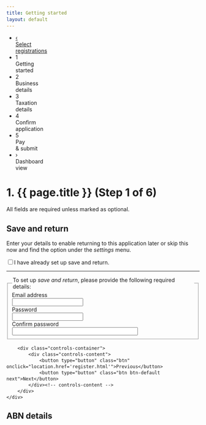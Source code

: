 ```yaml
---
title: Getting started
layout: default
---
```


<div class="progress-container">
	<div class="progress-bar">
		<span id="progress-percent" style="width: 18%"></span>
	</div><!-- meter -->
	<ul class="section-nav">
		<li class="bookend"><a href="register.html"><span>&lsaquo;</span><br>Select<br> registrations</a></li>
		<li class="active" style="width: 15.3%"><span>1</span><br>Getting<br> started</li>
		<li style="width: 15.3%"><span>2</span><br>Business<br> details</li>
		<li style="width: 15.3%"><span>3</span><br>Taxation<br>details</li>
		<li style="width: 15.3%"><span>4</span><br>Confirm<br> application</li>
		<li style="width: 15.3%"><span>5</span><br>Pay<br> &amp; submit</li>
		<li class="bookend right"><span class="icon-right">&rsaquo;</span><br>Dashboard<br> view</li>
	</ul>
</div><!-- progress-container -->

<h1 id="heading" tabindex="-1">1. {{ page.title }} <span>(Step 1 of 6)</span></h1>
<p>All fields are required unless marked as optional.</p>

<div id="section1" class="sub-section-container sub-section-open">
	<h2>Save and return</h2>
	<div class="sub-section-content">                                            
		<div id="validationSummary" class="validation-container clearfix" style="display: none">
			<div class="grid-row">
				<div class="validation-summary-icon">
					<img src="img/ico-alert-red.png" alt="Error">
				</div>
				<div class="validation-message">
					<h2><a id="validationSummaryAnchor" href="">There was a problem</a></h2>
					<ul>
						<li>Enter a value for <a class="skip" href="#validation-test-field1">Label for field 1</a></li>
						<li>Enter a value for <a class="skip" href="#validation-test-field2">Label for field 2</a></li>
						<li>Choose yes or no for <a class="skip" href="#validation-test-field3">Yes or no right aligned</a></li>
					</ul>
				</div>
			</div>
		</div>
		<p>Enter your details to enable returning to this application later or skip this now and find the option under the <em>settings</em> menu.</p>
		<div class="custom-controls">
			<p><input type="checkbox" id="already-setup0" /><label for="already-setup0">I have already set up save and return.</label></p>
		</div>
		<hr />
		<fieldset>
			<legend>To set up <em>save and return</em>, please provide the following required details:</legend>
			<div class="grid-row">
				<div class="col4">
					<label for="email0" class="input-right">Email address</label>
				</div><!-- col -->
				<div class="col8 last">
					<input id="email0" type="text">
				</div><!-- col -->
			</div><!-- grid-row -->
			<div class="grid-row">
				<div class="col4">
					<label for="password0" class="input-right">Password</label>
				</div><!-- col -->
				<div class="col8 last">
					<input id="password0" type="password">
					<a id="forgotten-password" href="" style="display: none" class="smallest">Forgotten password?</a>
				</div><!-- col -->
			</div><!-- grid-row -->
			<div id="confirm-password" class="grid-row">
				<div class="col4">
					<label for="password02" class="input-right">Confirm password</label>
				</div><!-- col -->
				<div class="col8 last">
					<input id="password02" type="password" style="width: 100%; max-width: 24em;">
				</div><!-- col -->
			</div><!-- grid-row -->
		</fieldset>
		
		<div class="controls-container">
			<div class="controls-content">
				<button type="button" class="btn" onclick="location.href='register.html'">Previous</button>
				<button type="button" class="btn btn-default next">Next</button>
			</div><!-- controls-content -->
		</div>
	</div>
</div>

<div id="section2" class="sub-section-container">
	<h2>ABN details</h2>
	<div class="sub-section-content">
		<div id="have-abn" style="display: none">
			<fieldset class="custom-controls">
				<legend class="larger has-help">Don't need an ABN?<br /><span class="field-note">Please tell us why you opted out of registering an ABN.</span></legend>
				<div class="grid-row">
					<div class="col11">
						<p>
							<input class="no-margin" type="radio" name="existing-abn" id="enter-abn" />
							<label class="no-margin" for="enter-abn"><strong>I already have an ABN</strong></label>
						</p>
					</div>
					<div class="col1 last">
						<a class="help" href="#"><span>help</span></a>
					</div><!-- col -->
				</div>
				<div id="enter-existing-abn" class="grid-row" style="display: none;">
					<div class="col1">&nbsp;</div>
					<div class="col7 last">
						<label for="reserved-name">Enter your ABN</label><br />
						<input id="reserved-name" type="text" value=""> <button type="button" class="btn btn-inline">Validate</button>
					</div>
				</div>

				<div class="grid-row">
					<div class="col11">
						<p>
							<input class="no-margin" type="radio" name="existing-abn" id="abn-reference" />
							<label class="no-margin" for="abn-reference"><strong>I have an ABN reference number</strong></label>
						</p>
					</div>
					<div class="col1 last">
						<a class="help" href="#"><span>help</span></a>
					</div><!-- col -->
				</div>
				<div id="abn-ref" style="display: none;">
					<div class="grid-row">
						<div class="col1">&nbsp;</div>
						<div class="col7 last">
							<label for="reserved-name">Enter your ABN reference number</label><br />
							<input id="reserved-name" type="text" value="">
						</div>
					</div>
					<div class="grid-row">
						<div class="col1">&nbsp;</div>
						<div class="col10 margin-top-075">
							<fieldset>
								<label for="BusinessNameDetails_EntityTypeId">Which type of entity is the applicant?</label>
								<div>
									<input id="etIndividual" name="entity-types" type="radio">
									<label for="etIndividual">Individual</label><br />
									<input id="etPartnership" name="entity-types" type="radio" value="2">
									<label for="etPartnership">Partnership</label><br />
									<input id="etTrust" name="entity-types" type="radio">
									<label for="etTrust">Trust</label><br />
									<input id="etCompany" name="entity-types" type="radio">
									<label for="etCompany">Company</label><br />
									<input id="etSuper" name="entity-types" type="radio">
									<label for="etSuper">Superannuation</label>
								</div>
							</fieldset>
						</div>
					</div>
				</div>

				<div class="grid-row">
					<div class="col11">
						<p>
							<input class="no-margin" type="radio" name="existing-abn" id="not-required" />
							<label class="no-margin" for="not-required"><strong>Business exists on Christmas Island or Cocos Island</strong></label>
						</p>
					</div><!-- col -->
					<div class="col1 last">
						<a class="help" href="#"><span>help</span></a>
					</div><!-- col -->
				</div>
				<div id="coco-entity" class="grid-row" style="display: none;">
					<div class="col1">&nbsp;</div>
					<div class="col11 last">
						<fieldset class="col11 last">
							<legend>Which type of entity is the applicant?</legend>
							<div class="radio-toggle">
								<label class="label-left" for="coIndividual">
									<input id="coIndividual" name="cocoType" type="radio">
									<span>Individual</span>
								</label>
								<label class="label-middle" for="coCompany">
									<input id="coCompany" name="cocoType" type="radio">
									<span>Company</span>
								</label>
								<label class="label-right" for="coOrganisation">
									<input id="coOrganisation" name="cocoType" type="radio">
									<span>Organisation</span>
								</label>
							</div>
						</fieldset>
					</div>
				</div>
				<div class="grid-row">
					<div class="col11">
						<p>
							<input class="no-margin" type="radio" name="existing-abn" id="joint-venture" />
							<label class="no-margin" for="joint-venture"><strong>Registering a joint venture with multiple ABNs</strong></label>
						</p>
					</div>
					<div class="col1 last">
						<a class="help" href="#"><span>help</span></a>
					</div><!-- col -->
				</div>
			</fieldset>
			<div class="col12" id="jointVentureDiv" style="display:none">
				<div class="grid-row clearfix">
					<div class="col12 last">
						<label class="input-right" for="name">Extra details...</label><br />
						<input id="name" type="text">
					</div><!-- col -->
				</div><!-- grid-row -->
			</div>
		</div><!-- have-abn -->

		<div id="need-abn">
			<p>Before you continue, we need to first check that you’re entitled to an ABN.</p>
			<fieldset id="fieldsetAbn" class="col12 custom-controls" style="display: none">
				<legend class="larger">For taxation purposes, which type of entity is the applicant?</legend>
				<div class="col12 last">
					<p>
						<input id="rdIndividual" name="abnFor" class="showhide-trigger" type="radio">
						<label for="rdIndividual">Individual</label>
					</p>
					<p>
						<input id="rdPartnership" name="abnFor" type="radio">
						<label for="rdPartnership">Partnership</label>
					</p>
					<p>
						<input id="rdTrust" name="abnFor" type="radio">
						<label for="rdTrust">Trust</label>
					</p>
					<p>
						<input id="rdCompany" name="abnFor" class="showhide-trigger" type="radio">
						<label for="rdCompany">Company</label>
					</p>
					<p>
						<input id="rdSuperfund" name="abnFor" type="radio">
						<label for="rdSuperfund">Super fund</label>
					</p>
				</div>

				<!-- div id="divApprenticeMsg" class="col10 card" style="display: none">
					<p>
						<strong>You don’t need an ABN to work as an apprentice, trade assistant, or labourer. </strong>You work under the direction of your employer, so you’re actually an employee.
					</p>
					<p>
						If your employer is asking you to register as a contractor when you’re really an employee, you can <a target="_blank" href="https://www.ato.gov.au/Business/Employee-or-contractor/In-detail/Report-a-business-incorrectly-treating-employees-as-contractors/How-to-report-a-business-incorrectly-treating-employees-as-contractors/" class="ico-external">report the business to the Tax Office.</a>
					</p>
					<p>
						If you’re not sure whether you’re an employee or not, try the Tax Office’s <a target="_blank" href="https://www.ato.gov.au/Calculators-and-tools/Employee-or-contractor/" class="ico-external">Employee/contractor decision tool.</a>
					</p>
				</div -->
			</fieldset>
			<fieldset id="fieldsetCompanyAbn" style="display: none" class="custom-controls">
				<legend class="larger col12" id="fieldSetCompany">What type of company do you need an ABN for?</legend>
				<div class="grid-row">
					<p>
						<input id="rdPublicCompany" name="long-labels" type="radio" />
						<label for="rdPublicCompany">Australian public company</label>
					</p>
					<p>
						<input id="rdPrivateCompany" name="long-labels" type="radio" />
						<label for="rdPrivateCompany">Australian private company</label>
					</p>
					<p>
						<input id="rdOtherCompany" name="long-labels" type="radio" />
						<label for="rdOtherCompany">other type of company</label>
					</p>
					<div id="divGoToPOI" class="col10 card" style="display: none">
						<br />
						<div class="col1">&nbsp;</div>
						<p> You are entitled for ABN application, go to POI in step 1.2</p>
					</div>
				</div>
			</fieldset>
			<div class="col10 card" id="divGoToCompanyRegistration" style="display: none;">
				<div class="col1">&nbsp;</div>
				<div class="col10">
					<p>
						You need to register a <strong id="strongCompanyType">public</strong> company to apply for an ABN!
					</p>
					<div class="grid-row grid-row-block custom-controls clearfix">
						<div>
							<p>
								<input type="radio" id="rdHaveCompany" name="Compay" />
								<label for="rdHaveCompany">
									I have registered a company
								</label>
							</p>
						</div>
						<div class="col4">
							<label for="acn" class="input-right">
								ACN number:
							</label>
						</div>
						<div class="col8 last">
							<input type="number" id="acn" />
						</div>
					</div>

					<div class="grid-row grid-row-block grid-row-last custom-controls clearfix">
						<div class="col12 last">
							<p>
								<input type="radio" id="rdAddCompany" name="Compay" />
								<label for="rdAddCompany">
									I'd like to register a company
								</label>
							</p>
						</div>
					</div>
					<p>
						Not sure? Find out more about <a target="_blank" href="https://abr.gov.au/For-Business,-Super-funds---Charities/Applying-for-an-ABN/What-you-need-for-your-ABN-application/ACN-or-ARBN/">registering an ABN for companies.</a>
					</p>
				</div>
				<div class="col10 showhide-target card" style="display: none">
					<p>
						You need to register a <strong>private</strong> company to apply for an ABN!
					</p>
					<p>
						<label for="ckAddPrivateCompany">
							<input type="checkbox" id="ckAddPrivateCompany" class="addCompany" />&nbsp; company registration
						</label>
					</p>
					<p>
						<label for="ckHavePrivateCompany">
							<input type="checkbox" id="ckHavePrivateCompany" />&nbsp; I already have a company
						</label>
					</p>
					<p>
						Not sure? Find out more about <a target="_blank" href="https://abr.gov.au/For-Business,-Super-funds---Charities/Applying-for-an-ABN/What-you-need-for-your-ABN-application/ACN-or-ARBN/">registering an ABN for companies.</a>
					</p>
				</div>
			</div>
			<fieldset id="fieldsetCompanyType" class="col11 custom-controls" style="display: none">
				<legend class="larger">What type of company?</legend>
				<div class="grid-row">
					<div class="col5">
						<p>
							<input type="radio" id="rdCompanyBody" name="incorporated" />
							<label for="rdCompanyBody">Body corporate</label>
						</p>
						<p>
							<input type="radio" id="rdCompanySole" name="incorporated" />                                      
							<label for="rdCompanySole">Corporation sole</label>
						</p>
						<p>
							<input type="radio" id="rdCompanyForeign" name="incorporated" />                            
							<label for="rdCompanyForeign">Foreign company</label>
						</p>
						<p>
							<input type="radio" id="rdCompanyAssociation" name="incorporated" />
							<label for="rdCompanyAssociation">Incorporated Association</label>
						</p>
					</div>
					<div class="col7 last">
						<p>
							<input type="radio" id="rdCompanyStrata" name="incorporated" />
							<label for="rdCompanyStrata">Strata title</label>
						</p>
						<p>
							<input type="radio" id="rdCompanyCooperative" name="incorporated" />
							<label for="rdCompanyCooperative">Co-operative</label>
						</p>
						<p>
							<input type="radio" id="rdCompanyUnIncorpAssociation" name="incorporated" />
							<label for="rdCompanyUnIncorpAssociation">Unincorporated association</label>
						</p>
						<p>
							<input type="radio" id="rdCompanyOtherUnincorp" name="incorporated" />
							<label for="rdCompanyOtherUnincorp">None of these</label>
						</p>
					</div>
				</div>
			</fieldset>

			<div id="fieldsetAbnEligibility" class="col12 last"></div>
		</div><!-- need-abn -->
		<div class="controls-container">
			<div class="controls-content">
				<button type="button" class="btn previous">Previous</button>
				<button type="button" class="btn btn-default" id="btnContinue">Continue to step 2</button>
			</div><!-- controls-content -->
		</div>
	</div><!-- sub-section-content -->
</div><!-- sub-section-container -->

<div class="saveforlater" id="saveForLater"></div>
<div class="applicationoptions" id="applicationOptions"></div>

<script src="scripts/jquery-1.11.3.min.js"></script>
<script src="scripts/jquery.collapse.js"></script>
<script src="scripts/jquery-toggleslide.js"></script>

<script type="text/javascript">
	//var help;
	var isGst = false;
	var isAbnChecked = false;
	var isCompany = false;
	var isStarted = false;
	var isUnincorpAssociation = false;
	var inAustraliaMatters = false;
	var nextStepUrl = "business-names.html";

	$(document).ready(function () {
		// load save for later content
		initSaveForLater();
		initApplicationOptions();
		navigationWithinPage();

		$("#already-setup").click(function () {
			if (this.checked) {
				$("#confirm-password").hide();
				$("#forgotten-password").show();
			} else {
				$("#confirm-password").show();
				$("#forgotten-password").hide();
			}
		});


		$("#btnContinue").click(function() {
			window.location = nextStepUrl;
		});

		// detect whether company or gst selected
		var urlQueryStrings = getUrlVars();
		if (urlQueryStrings.type != undefined) {
			if (urlQueryStrings.type.indexOf("co") >= 0) {
				isCompany = true;
			}
			if (urlQueryStrings.type.indexOf("gst") >= 0) {
				isGst = true;
			}
			if (urlQueryStrings.type.indexOf("abn") >= 0) {
				isAbnChecked = true;
			}
		}
		// determine whether this is a company entitlement or not
		if (isCompany) {
			nextStepUrl = "company-name.html";
			$("#fieldsetCompanyAbn").slideDown();
		} else {
			$("#fieldsetAbn").slideDown();
		}

		// determine which ABN section to display
		if (isAbnChecked) {
			$("#have-abn").hide();
			$("#need-abn").show();
		} else {
			$("#have-abn").show();
			$("#need-abn").hide();
		}


		$("#fieldsetPOIAddress").registerToggleSlide({
			triggerClass: ".showhide-trigger",
			targetClass: ".showhide-target",
			toggleIds: "tfn;useHomeAddress;backToTfn",
			clearOthers: false,
			toggleSlideSameElement: true,
			slideUpCallback: function () {
				if ($("#addressSearch").is(":visible")) {
					$("#addressSearch").trigger("click");
				}
			}
		});
		$("#fieldsetPOIAddress").registerToggleSlide({
			triggerClass: ".showhide-trigger-1",
			targetClass: ".showhide-target-1",
			toggleIds: "address-suggest;manual;addressSearch",
			clearOthers: false,
			toggleSlideSameElement: true
		});

		$("input[name*='existing-abn']").click(function () {
			if (this.id == 'enter-abn') {
				$('#enter-existing-abn').show('fast');
			} else {
				$('#enter-existing-abn').hide('fast');
			}
			if (this.id == 'abn-reference') {
				$('#abn-ref').show('fast');
			} else {
				$('#abn-ref').hide('fast');
			}
			if (this.id == "not-required") {
				$('#coco-entity').show('fast');
			} else {
				$('#coco-entity').hide('fast');
			}
			//if (this.id == "joint-venture")
			//{
			//    $("#jointVentureDiv").show('fast');
			//}
			//else
			//{
			//    $("#jointVentureDiv").hide('fast');
			//    // clearElement("#jointVentureDiv");
			//}
		});

		// for what do you need an ABN for.
		$("#fieldsetAbn").find(":radio").click(function () {

			// partnership
			if (this.id === "rdPartnership") {

				loadEntitlementQuestions("entitlement/entitlement-partnership-content.html", true, function () { inAustraliaMatters = true; });
				loadEntitlementHlep("entitlement/entitlement-partnership-help.html");
				var offset = $('#fieldsetAbnEligibility').offset().top;
				$('html, body').animate({
					scrollTop: offset
				}, 400);
			};
			// sole trader
			if (this.id === "rdIndividual") {
				inAustraliaMatters = true;
				loadEntitlementQuestions("entitlement/entitlement-soletrader-content.html", true, function () { inAustraliaMatters = true; });
				loadEntitlementHlep("entitlement/entitlement-soletrader-help.html");
				var offset = $('#fieldsetAbnEligibility').offset().top;
				$('html, body').animate({
					scrollTop: offset
				}, 400);
			};

			// trust
			if (this.id === 'rdTrust') {
				inAustraliaMatters = true;
				loadEntitlementQuestions("entitlement/entitlement-trust-content.html", false, function () { inAustraliaMatters = true; });
				loadEntitlementHlep("entitlement/entitlement-trust-help.html");
				var offset = $('#fieldsetAbnEligibility').offset().top;
				$('html, body').animate({
					scrollTop: offset
				}, 400);
			}

			// company
			if (this.id === 'rdCompany') {
				inAustraliaMatters = true;
				loadEntitlementQuestions("entitlement/entitlement-company-content.html", false, function () { inAustraliaMatters = true; });
				loadEntitlementHlep("entitlement/entitlement-company-help.html");
				var offset = $('#fieldsetAbnEligibility').offset().top;
				$('html, body').animate({
					scrollTop: offset
				}, 400);
			}

			// superannuation
			if (this.id === 'rdSuperfund') {
				loadEntitlementQuestions("entitlement/entitlement-super-content.html", false, function () { inAustraliaMatters = true; });
				loadEntitlementHlep("entitlement/entitlement-super-help.html");
				var offset = $('#fieldsetAbnEligibility').offset().top;
				$('html, body').animate({
					scrollTop: offset
				}, 400);
			}

			return;

			// super fund & trust (not yet implemented)
			if (this.id === "rdSuperfund") {
				$("#fieldsetAbnEligibility").html("Not implemented yet.");
			}

			// Company public or private clicked
			if (this.id === "rdPublic" || this.id === "rdPrivate") {
				$("#divGoToCompanyRegistration").slideDown();
				$("#strongCompanyType").html("public");
				this.id === "rdPublic" ? $("#strongCompanyType").html("public") : $("#strongCompanyType").html("private");
				$("#fieldsetAbnEligibility").html("");
			} else {
				if ($("#divGoToCompanyRegistration").is(":visible")) {
					$("#divGoToCompanyRegistration").slideUp();
					clearElement($("#divGoToCompanyRegistration"));
				}
			}
			// Company other
			if (this.id === "rdOther") {
				isCompany = true;
				nextStepUrl = "company-name.html";
				$("#fieldsetAbnEligibility").slideUp();
				$("#fieldsetCompanyType").slideDown();
				jQuery('html, body').animate({ scrollTop: $('#fieldsetCompanyType').offset().top }, 1200);
				clearElement($("#divGoToCompanyRegistration"));
			} else {
				nextStepUrl = "business-names.html";
				$("#fieldsetCompanyType").slideUp();
				clearElement($("#fieldsetCompanyType"));
			}

		 });

		// for company type
		$("#fieldsetCompanyAbn").find(":radio").click(function () {
			if (this.id === "rdPublicCompany" || this.id === "rdPrivateCompany") {
				//$("#divGoToCompanyRegistration").slideDown();
				//jQuery('html, body').animate({ scrollTop: $('#divGoToCompanyRegistration').offset().top }, 1200);
				$("#fieldsetCompanyType").slideUp();
			} else {
				$("#fieldsetCompanyType").slideDown();
				jQuery('html, body').animate({ scrollTop: $('#fieldsetCompanyType').offset().top }, 1200);
				$("#divGoToCompanyRegistration").slideUp();
				clearElement($("#divGoToCompanyRegistration"));
			}
		});

		// for company entitlement.
		$("#fieldsetCompanyType").find(":radio").click(function () {
			jQuery('html, body').animate({ scrollTop: $(this).offset().top }, 1200);
			var callBackFunction = null;
			isUnincorpAssociation = false;

			if (this.id === "rdCompanyBody") {
				callBackFunction = function () {
					$("#divEstablished").show();
				}
			}

			if (this.id === "rdCompanySole") {
				callBackFunction = function () {
					$("#lbCorpOrSole").html("corporation sole");
					$("#divEstablished").show();
				}
			}

			if (this.id === "rdCompanyStrata") {
				callBackFunction = function () {
					$("#divRegistered").show();
				}
			}
			if (this.id === "rdCompanyCooperative") {

				callBackFunction = function () {
					$("#lbStrataCoop").html("Co-operative");
					$("#divRegistered").show();
				}
			}
			if (this.id === "rdCompanyAssociation") {
				callBackFunction = function () {
					$("#divIncorporatedWithJurisdiction").show();
				}
			}
			if (this.id === "rdCompanyUnIncorpAssociation") {
				callBackFunction = function () {
					$("#divBizStart").show();
					$("#pIncorporateAssociation").show();
					$("#divWhereYourBusinessOperate").show();
					$("#divWhatYouWillDo").hide();
					$("#fieldsetAbnEligibility").slideDown();
					isUnincorpAssociation = true;
					inAustraliaMatters = true;
				}
			}
			if (this.id === "rdCompanyForeign") {
				callBackFunction = function () {
					$("#divAsic").show();
					$("#divWhereYourBusinessOperate").show();
					$("#fieldsetAbnEligibility").slideDown();
					inAustraliaMatters = true;
				};
			}

			if (this.id === "rdCompanyOtherUnincorp") {
				callBackFunction = function () {
					$(".validation").hide();
					$("#divWhatYouWillDo").hide();
					$("#divNoneOfTheAboveComTypeNotEntitled").slideDown();
				}
			}

			loadEntitlementQuestions("entitlement/entitlement-company-content.html", true, callBackFunction);
			loadEntitlementHlep("entitlement/entitlement-company-help.html");
		});
	});

   function initialiseLogicForEntitlement() {
		/* Expand collapse headings config */

		isStarted = false;
		inAustraliaMatters = false;
		isUnincorpAssociation = false;
		// where you run your business
		$('[id^=whereBusinessWillOperate]').click(function () {
			// jQuery('html, body').animate({ scrollTop: $(this).offset().top }, 1200);
			if (this.id === "whereBusinessWillOperate1") {
				clearElement("#divBusinessActivity");
				$("#divNoneOfActivityInAustralia").hide();
				$("#divBusinessActivity").slideUp();
			} else {
				if (isGst) {
					$("#pGst").show();
				} else {
					$("#pNoGst").show();
				}
				$("#divEligible").hide();
				$("#divBusinessActivity").slideDown();
			}
		});

		// what your business does
		$('[id^=whatBusinessWillDo]').click(function () {
			//jQuery('html, body').animate({ scrollTop: $(this).offset().top }, 1200);
			if (this.id === "whatBusinessWillDoNone") {
				$("#divEligible").hide();
				clearElement("#divWhereYourBusinessOperate");
				$("#divNoneOfAbove").show();
				clearElement("#divBusinessActivity");
				$("#divBusinessActivity").slideUp();
				$("#divNoneOfActivityInAustralia").hide();
			} else {
				$("#divNoneOfAbove").hide();
			}
		});

		// sole trader questions:
		$('input[name=act-in-australia]').click(function () {
			clearActivity();
			if (this.id == 'in-australia-yes') {
				$('#divIndirectTaxZone').hide();
				$('#divGSTOnly').hide();
				$('#divNotEntitled1').hide();
				$('input[name=rdIndirectTax]').prop('checked', false);
				$('input[name=rdGSTOnly]').prop('checked', false);
				$('#divEligible1').hide();
				// go on
				$('#divStartedBusiness').show(function () {
					$('html, body').animate({ scrollTop: $('#divStartedBusiness').offset().top });
				});

			} else {
				clearElement("#divStartedBusiness");
				$("#divNotStartedMessage").hide();
				$('#divStartedBusiness').hide();
				$('#divIndirectTaxZone').show('fast', function () {
					$('html, body').animate({ scrollTop: $('#divIndirectTaxZone').offset().top });
				});
				$('#divGSTOnly').hide();
				$('#divNotEntitled1').hide();
				$('#divEligible1').hide();
			}
		});

		$('input[name=rdIndirectTax]').click(function () {
			clearActivity();
			if (this.id == 'rdIndirectTaxYes') {
				$('#divGSTOnly').hide('fast');
				$('input[name=rdGSTOnly]').prop('checked', false);
				$('#divNotEntitled1').hide();
				$('#divEligible1').hide();
				// go on
				$('#divStartedBusiness').show(function () {
					$('html, body').animate({ scrollTop: $('#divStartedBusiness').offset().top });
				});
			} else {
				clearElement("#divStartedBusiness");
				$("#divNotStartedMessage").hide();
				$('#divStartedBusiness').hide();
				$('#divGSTOnly').show(function () {
					$('html, body').animate({ scrollTop: $('#divGSTOnly').offset().top });
				});
			}
		});

		$('input[name=rdGSTOnly]').click(function () {
			clearActivity();
			if (this.id == 'rdGSTOnlyYes') {
				$('#divNotEntitled1').hide('fast', function() {
					$('#divEligible1').show('fast', function () {
						$('html, body').animate({ scrollTop: $('#divEligible1').offset().top });
					});
				});
			} else {
				$('#divEligible1').hide('fast', function () {
					$('#divNotEntitled1').show('fast', function () {
						$('html, body').animate({ scrollTop: $('#divNotEntitled1').offset().top });
					});
				});
			}
		});

	   // business started yet
		$("#rdStartedYes").click(function () {
			$("#divNotStartedMessage").hide();
			$('#divBusinessFunction').show('fast', function () {
				$('html, body').animate({ scrollTop: $('#divBusinessFunction').offset().top });
			});
			isStarted = true;
		});
		$("#rdStartedNo").click(function () {
			isStarted = false;
			$('#divBusinessFunction').hide();
			clearElement("#divBusinessFunction");
			$("#divNotStartedMessage").show('fast');
			// $("#divNoneOfActivityInAustralia").hide();
			// $("#divNoneOfAbove").hide();
		});

		function clearActivity() {
			$('#divNotEntitledApprentice').hide();
			$('#divFormOfBusiness, #divNotEntitledBusiness').hide();
			$('#divRenting, #divNotEntitledRenting').hide();
			$('#divLicence, #divNotEntitledLicence').hide();
			$('#divCommercial, #divNotEntitledCommercial').hide();
			$('#divEligible2').hide();
			clearElement('#divBusinessFunction');
			// $.map(['#divFormOfBusiness', '#divRenting', '#divLicence', '#divCommercial'], clearElement);
			$('#divBusinessFunction').hide();
		}

	   // Nature of activity
		$('input[name=whatBusinessWillDo]').click(function () {
			$('#divNotEntitledApprentice').hide();
			$('#divFormOfBusiness, #divNotEntitledBusiness').hide();
			$('#divRenting, #divNotEntitledRenting').hide();
			$('#divLicence, #divNotEntitledLicence').hide();
			$('#divCommercial, #divNotEntitledCommercial').hide();
			$('#divEligible2').hide();
			$.map(['#divFormOfBusiness', '#divRenting', '#divLicence', '#divCommercial'], clearElement);
			switch (this.id) {
				case 'whatBusinessWillDoApprentice':
					$('#divNotEntitledApprentice').show('fast');
					$('html, body').animate({ scrollTop: $('#divNotEntitledApprentice').offset().top }, 1200);
					break;
				case 'whatBusinessWillDoBusiness':
					$('#divFormOfBusiness').show('fast', function () {
						$('html, body').animate({ scrollTop: $('#divFormOfBusiness').offset().top }, 1200);
					});
					break;
				case 'whatBusinessWillDoRent':
					$('#divRenting').show('fast', function () {
						$('html, body').animate({ scrollTop: $('#divRenting').offset().top }, 1200);
					});
					break;
				case 'whatBusinessWillDoLicence':
					$('#divLicence').show('fast', function () {
						$('html, body').animate({ scrollTop: $('#divLicence').offset().top }, 1200);
					});
					break;
				case 'whatBusinessWillDoCommercial':
					$('#divCommercial').show('fast', function () {
						$('html, body').animate({ scrollTop: $('#divCommercial').offset().top }, 1200);
					});
					break;
				case 'whatBusinessWillDoGift':
				case 'whatBusinessWillDoCharity':
					$('#divEligible2').show('fast', function () {
						$('html, body').animate({ scrollTop: $('#divEligible2').offset().top }, 1200);
					});
					break;
			}
		});
	   
		$('input[name=rdRunBusiness]').click(function () {
			if (this.id == 'rdRunBusinessYes') {
				$('#divNotEntitledBusiness').hide('fast', function () {
					$('#divEligible2').show('fast', function () {
						$('html, body').animate({ scrollTop: $('#divEligible2').offset().top }, 1200);
					});
				});
			} else {
				$('#divEligible2').hide('fast', function () {
					$('#divNotEntitledBusiness').show('fast', function () {
						$('html, body').animate({ scrollTop: $('#divNotEntitledBusiness').offset().top }, 1200);
					});
				});
			}
		});
	   
		$('input[name=rdRenting]').click(function () {
			if (this.id == 'rdRentingYes') {
				$('#divNotEntitledRenting').hide('fast', function () {
					$('#divEligible2').show('fast', function () {
						$('html, body').animate({ scrollTop: $('#divEligible2').offset().top }, 1200);
					});
				});
			} else {
				$('#divEligible2').hide('fast', function () {
					$('#divNotEntitledRenting').show('fast', function () {
						$('html, body').animate({ scrollTop: $('#divNotEntitledRenting').offset().top }, 1200);
					});
				});
			}
		});
	   
		$('input[name=rdLicence]').click(function () {
			if (this.id == 'rdLicenceYes') {
				$('#divNotEntitledLicence').hide('fast', function () {
					$('#divEligible2').show('fast', function () {
						$('html, body').animate({ scrollTop: $('#divEligible2').offset().top }, 1200);
					});
				});
			} else {
				$('#divEligible2').hide('fast', function () {
					$('#divNotEntitledLicence').show('fast', function () {
						$('html, body').animate({ scrollTop: $('#divNotEntitledLicence').offset().top }, 1200);
					});
				});
			}
		});
	   
		$('input[name=rdCommercial]').click(function () {
			if (this.id == 'rdCommercialYes') {
				$('#divNotEntitledCommercial').hide('fast', function () {
					$('#divEligible2').show('fast', function () {
						$('html, body').animate({ scrollTop: $('#divEligible2').offset().top }, 1200);
					});
				});
			} else {
				$('#divEligible2').hide('fast', function () {
					$('#divNotEntitledCommercial').show('fast', function () {
						$('html, body').animate({ scrollTop: $('#divNotEntitledCommercial').offset().top }, 1200);
					});
				});
			}
		});

	   // Partnership questions:
		$('input[name=rdTypeOfPartnership]').click(function () {
			$('#divInAustralia').show('fast', function() {
				$('html, body').animate({ scrollTop: $('#divInAustralia').offset().top }, 1200);
			});
		});

	   // Trust questions:
		$('input[name=trustType]').click(function () {
			if (this.id == 'trustDeceasedEstate') {
				$('#divTrustDeed').hide();
				$('#divEstate').show('fast', function () {
					$('html, body').animate({ scrollTop: $('#divEstate').offset().top }, 1200);
				});
			} else {
				$('#divEstate').hide();
				$('#divTrustDeed').show('fast', function () {
				  $('html, body').animate({ scrollTop: $('#divTrustDeed').offset().top }, 1200);
				});
			}
		});

		$('input[name=rdExecutor]').click(function () {
			if (this.id == 'rdExecutorYes') {
				$('#divNotEligibleContinuing').hide();
				$('#divNotEligibleExecutor').hide();
				$('#divEligibleEstate').hide();
				clearElement('#divContinuing');
				$('#divContinuing').show('fast', function () {
					$('html, body').animate({ scrollTop: $('#divContinuing').offset().top }, 1200);
				});
			} else {
				$('#divContinuing').hide();
				$('#divNotEligibleContinuing').hide();
				$('#divEligibleEstate').hide();
				$('#divNotEligibleExecutor').show('fast', function () {
					$('html, body').animate({ scrollTop: $('#divNotEligibleExecutor').offset().top }, 1200);
				});
			}
		});

		$('input[name=rdFinalise]').click(function () {
			if (this.id == 'rdFinaliseYes') {
				$('#divNotEligibleContinuing').hide();
				$('#divNotEligibleExecutor').hide();
				$('#divEligibleEstate').show('fast', function () {
					$('html, body').animate({ scrollTop: $('#divEligibleEstate').offset().top }, 1200);
				});
			} else {
				$('#divNotEligibleContinuing').hide();
				$('#divEligibleEstate').hide();
				$('#divNotEligibleExecutor').show('fast', function () {
					$('html, body').animate({ scrollTop: $('#divNotEligibleExecutor').offset().top }, 1200);
				});
			}
		});

		$('input[name=rdDeed]').click(function () {
			if (this.id == 'rdDeedYes') {
				$('#divNotEligibleDeed').hide();
				$('#divWhereYourBusinessOperate').show('fast', function () {
					$('html, body').animate({ scrollTop: $('#divWhereYourBusinessOperate').offset().top }, 1200);
				});
			} else {
				$('#divWhereYourBusinessOperate').hide();
				$('#divNotEligibleDeed').show('fast', function () {
					$('html, body').animate({ scrollTop: $('#divNotEligibleDeed').offset().top }, 1200);
				});
			}
		});

		// company questions
		$('input[name=coType]').click(function () {
			$('#divCorporate').hide();
			clearElement('#divCorporate');
			$('#divNotEligibleCorp').hide();
			$('#publicCo').hide(); $('#privateCo').show();
			$("#public-co, #private-co").hide();
			$('#divEligibleCorp').hide();
			$('#divTrustDeed').hide();
			clearElement('#divTrustDeed');
			$('#divCoopStrata').hide();
			clearElement('#divCoopStrata');
			$('#divNotEligibleCoopStrata').hide();
			$('.coop-elt').hide(); $('.strata-elt').show();
			$('#divWhereYourBusinessOperate').hide();
			clearElement('#divWhereYourBusinessOperate');
			$('#divStartedBusiness').hide();
			clearElement('#divStartedBusiness');
			$('#divUnincorp').hide();
			clearElement('#divUnincorp');
			$('#divNotEligibleUnincorp').hide();
			$('#divOtherIncorporated').hide();
			clearElement('#divOtherIncorporated');
			
			switch (this.id) {
				case 'coPublic':
					$("#public-co").show("fast");
					break;
					//$('#publicCo').show(); $('#privateCo').hide();
				case 'coPrivate':
					$("#private-co").show("fast");
					//$('#divCorporate').show('fast', function () {
					 //   $('html, body').animate({ scrollTop: $('#divCorporate').offset().top }, 1200);
					//});
					break;
				case 'coUnitTrust':
				case 'coFirstHomeSaver':
				case 'coPublicTrading':
					$('#divTrustDeed').show('fast', function () {
						$('html, body').animate({ scrollTop: $('#divTrustDeed').offset().top }, 1200);
					});
					break;
				case 'coCoop':
					$('.coop-elt').show(); $('.strata-elt').hide();
				case 'coStrata':
					$('#divCoopStrata').show('fast', function () {
						$('html, body').animate({ scrollTop: $('#divCoopStrata').offset().top }, 1200);
					});
					break;
				case 'coPartnership':
					$('#divWhereYourBusinessOperate').show('fast', function () {
						$('html, body').animate({ scrollTop: $('#divWhereYourBusinessOperate').offset().top }, 1200);
					});
					break;
				case 'coUnincorp':
					$('#divUnincorp').show('fast', function () {
						$('html, body').animate({ scrollTop: $('#divUnincorp').offset().top }, 1200);
					});
					break;
				case 'coOtherInc':
					$('#divOtherIncorporated').show('fast', function () {
						$('html, body').animate({ scrollTop: $('#divOtherIncorporated').offset().top }, 1200);
					});
					break;
			}
		});

		$('input[name=rdRegistered').click(function () {
			if (this.id == 'rdRegisteredYes') {
				$('#divNotEligibleCorp').hide();
				$('#divEligibleCorp').show('fast', function () {
					$('html, body').animate({ scrollTop: $('#divEligibleCorp').offset().top });
				});
			} else {
				$('#divEligibleCorp').hide();
				$('#divNotEligibleCorp').show('fast', function () {
					$('html, body').animate({ scrollTop: $('#divNotEligibleCorp').offset().top });
				});
			}
		});

		$('input[name=rdCoopStrata').click(function () {
			if (this.id == 'rdCoopStrataYes') {
				$('#divNotEligibleCoopStrata').hide();
				$('#divWhereYourBusinessOperate').show('fast', function () {
					$('html, body').animate({ scrollTop: $('#divWhereYourBusinessOperate').offset().top }, 1200);
				});
			} else {
				$('#divWhereYourBusinessOperate').hide();
				$('#divNotEligibleCoopStrata').show('fast', function () {
					$('html, body').animate({ scrollTop: $('#divNotEligibleCoopStrata').offset().top });
				});
			}
		});

		$('input[name=rdUnincorp').click(function () {
			if (this.id == 'rdUnincorpYes') {
				$('#divNotEligibleUnincorp').hide();
				$('#divWhereYourBusinessOperate').show('fast', function () {
					$('html, body').animate({ scrollTop: $('#divWhereYourBusinessOperate').offset().top }, 1200);
				});
			} else {
				$('#divWhereYourBusinessOperate').hide();
				$('#divNotEligibleUnincorp').show('fast', function () {
					$('html, body').animate({ scrollTop: $('#divNotEligibleUnincorp').offset().top }, 1200);
				});
			}
		});

		$('input[name=otherType]').click(function () {
			$('#divNotEligibleOther').hide();
			$('#other-msgs div').hide();
			$('#otherQuestion').hide();
			$('#otherQuestion h3').hide();
			clearElement('#otherQuestion');
			switch (this.id) {
				case 'otherNone':
					$('#msgNone').show();
					$('#divNotEligibleOther').show('fast', function () {
						$('html, body').animate({ scrollTop: $('#divNotEligibleOther').offset().top }, 1200);
					});
					break;
				case 'otherBodyCorp':
					$('#otherBodyCorpQ').show();
					$('#msgBodyCorp').show();
					break;
				case 'otherSole':
					$('#otherSoleQ').show();
					$('#msgSole').show();
					break;
				case 'otherForeign':
					$('#otherForeignQ').show();
					$('#msgForeign').show();
					break;
				case 'otherAssociation':
					$('#otherAssociationQ').show();
					$('#msgAssociation').show();
					break;
			}
			if (this.id != 'otherNone') {
				$('#otherQuestion').show('fast', function () {
					$('html, body').animate({ scrollTop: $('#otherQuestion').offset().top }, 1200);
				});
			}
		});

		$('input[name=rdOther').click(function () {
			if (this.id == 'rdOtherYes') {
				$('#divNotEligibleOther').hide();
				$('#divWhereYourBusinessOperate').show('fast', function () {
					$('html, body').animate({ scrollTop: $('#divWhereYourBusinessOperate').offset().top }, 1200);
				});
			} else {
				$('#divWhereYourBusinessOperate').hide();
				$('#divNotEligibleOther').show('fast', function () {
					$('html, body').animate({ scrollTop: $('#divNotEligibleOther').offset().top }, 1200);
				});
			}
		});

		var reverse = false;

	   // superannuation
		$('input[name=superType]').click(function () {
			$('#divNotEligibleSuper').hide();
			$('#divEligibleSuper').hide();
			$('#other-msgs div').hide();
			$('#superQuestion').hide();
			$('#superQuestion h3').hide();
			clearElement('#superQuestion');
			$('#divATORegulated').hide();
			clearElement('#divATORegulated');
			reverse = false;
			switch (this.id) {
				case 'superATO':
					$('#divATORegulated').show('fast', function () {
						$('html, body').animate({ scrollTop: $('#divATORegulated').offset().top }, 1200);
					});
					break;
				case 'superAPRA':
					$('#APRAQ').show();
					$('#msgAPRA').show();
					break;
				case 'superNonReg':
					reverse = true;
					$('#nonRegQ').show();
					$('#msgNonReg').show();
					break;
				case 'superPooled':
					$('#pooledQ').show();
					$('#msgPooled').show();
					break;
				case 'superDeposit':
					$('#depositQ').show();
					$('#msgDeposit').show();
					break;
			}
			if (this.id != 'superATO') {
				$('#superQuestion').show('fast', function () {
					$('html, body').animate({ scrollTop: $('#superQuestion').offset().top }, 1200);
				});
			}
		});

		$('input[name=rdSuper').click(function () {
			if ((this.id == 'rdSuperYes' && !reverse) || (this.id == 'rdSuperNo' && reverse)) {
				$('#divNotEligibleSuper').hide();
				$('#divEligibleSuper').show('fast', function () {
					$('html, body').animate({ scrollTop: $('#divEligibleSuper').offset().top }, 1200);
				});
			} else {
				$('#divEligibleSuper').hide();
				$('#divNotEligibleSuper').show('fast', function () {
					$('html, body').animate({ scrollTop: $('#divNotEligibleSuper').offset().top }, 1200);
				});
			}
		});

		function resetATORegulate(from) {
			switch (from) {
				case 'all':
				case 'continuing':
					$('#divTerm').hide();
					clearElement('#divTerm');
				case 'term':
					$('#divAssetsValue').hide();
					clearElement('#divAssetsValue');
				case 'assets':
					$('#divGoverning').hide();
					clearElement('#divGoverning');
				case 'governing':
					$('#divEligibleATO').hide();
					$('#divNotEligibleATO').hide();
			}
		}

		$('input[name=rdContinuing]').click(function () {
			resetATORegulate('continuing')
			if (this.id == 'rdContinuingYes') {
				$('#divTerm').show('fast', function () {
					$('html, body').animate({ scrollTop: $('#divTerm').offset().top }, 1200);
				})
			} else {
				$('#ato-msgs div').hide();
				$('#msgContinuing').show();
				$('#divNotEligibleATO').show('fast', function () {
					$('html, body').animate({ scrollTop: $('#divNotEligibleATO').offset().top }, 1200);
				});
			}
		});

		$('input[name=rdTerm]').click(function () {
			resetATORegulate('term')
			if (this.id == 'rdTermYes') {
				$('#divAssetsValue').show('fast', function () {
					$('html, body').animate({ scrollTop: $('#divAssetsValue').offset().top }, 1200);
				})
			} else {
				$('#ato-msgs div').hide();
				$('#msgTerm').show();
				$('#divNotEligibleATO').show('fast', function () {
					$('html, body').animate({ scrollTop: $('#divNotEligibleATO').offset().top }, 1200);
				});
			}
		});

		$('input[name=rdAssets]').click(function () {
			resetATORegulate('assets')
			if (this.id == 'rdZero') {
				$('#ato-msgs div').hide();
				$('#msgNoAssets').show();
				$('#divNotEligibleATO').show('fast', function () {
					$('html, body').animate({ scrollTop: $('#divNotEligibleATO').offset().top }, 1200);
				});
			} else {
				$('#divGoverning').show('fast', function () {
					$('html, body').animate({ scrollTop: $('#divGoverning').offset().top }, 1200);
				})
			}
		});

		$('input[name=rdGoverning]').click(function () {
			resetATORegulate('governing')
			if (this.id == 'rdGoverningYes') {
				$('#divEligibleATO').show('fast', function () {
					$('html, body').animate({ scrollTop: $('#divEligibleATO').offset().top }, 1200);
				})
			} else {
				$('#ato-msgs div').hide();
				$('#msgGoverning').show();
				$('#divNotEligibleATO').show('fast', function () {
					$('html, body').animate({ scrollTop: $('#divNotEligibleATO').offset().top }, 1200);
				});
			}
		});

	   // do you do any following activity
		$("#rdAnyActivityYes").click(function () {
			$("#divNoneOfActivityInAustralia").hide();
		});
		$("#rdAnyActivityNo").click(function () {
			$("#divNoneOfActivityInAustralia").show();
			$(".abnEntitled").hide();
		});

		$("#divHiddenCompanyQuesitons").find(":radio").click(function () {
			// if foreign company not registered with ASIC
			if (this.id === "rdAsicNo") {
				$("#divForeignCompanyNotEntitled").slideDown();
			}
			// if foreign company registered with ASIC
			if (this.id === "rdAsicYes") {
				$("#divForeignCompanyNotEntitled").hide();
			}

			// association
			if (this.id === "rdAssociationStarted") {
				$("#divNotStartedMessage").hide();
			}

			if (this.id === "rdAssociationNotStarted") {
				$("#divNotStartedMessage").show();
			}

			// strata title or cooperative
			if (this.id === "rdRegisteredYes") {
				$("#divRegisteredNotEntitled").hide();
			}
			if (this.id === "rdRegisteredNo") {
				$("#divRegisteredNotEntitled").show();
			}

			// sole and body
			if (this.id === "rdEstablishedYes") {
				$("#divEstablishedNotEntitled").hide();
			}
			if (this.id === "rdEstablishedNo") {
				$("#divEstablishedNotEntitled").show();

			}
			// incorporation association
			if (this.id === "rdIncorporatedYes") {
				$("#divrdIncorporatedNotEntitled").hide();
			}

			if (this.id === "rdIncorporatedNo") {
				$("#divrdIncorporatedNotEntitled").show();
			}

			if (this.value === "1") {
				isStarted = true;
			} else if (this.value === "0") {
				isStarted = false;
				$(".abnEntitled").hide();
				clearElement($("#divWhatYouWillDo"));
				clearElement($("#divWhereYourBusinessOperate"));
				clearElement($("#divBusinessActivity"));
				$("#divNoneOfActivityInAustralia").hide();
				$("#divEligible").hide();
				$("#divNoneOfAbove").hide();
			}
		});

		$("#fieldsetAbnEligibility").find(":radio").click(function () {

			var isInAustralia = $("#whereBusinessWillOperate1").prop("checked");
			var noneOfBusinessWillDo = false;
			var willDoSomeBusiness = false;
			var isAnyActivityAssociateWithAus = $("#rdAnyActivityYes").prop("checked");
			$("#divWhatYouWillDo").find(":radio").each(function (i, item) {
				if ($(item).prop("checked")) {
					if (item.id === "whatBusinessWillDoNone") {
						noneOfBusinessWillDo = true;
					} else {
						willDoSomeBusiness = true;
					}
				}
			});
			if (isStarted && (willDoSomeBusiness || isUnincorpAssociation)) {
				if (inAustraliaMatters) {
					if (isInAustralia || isAnyActivityAssociateWithAus) {
						$("#divEligible").show();
						jQuery('html, body').animate({ scrollTop: $('#divEligible').offset().top }, 1200);
					}
				} else {
					$("#divEligible").show();
					jQuery('html, body').animate({ scrollTop: $('#divEligible').offset().top }, 1200);
				}

			} else {
				$("#divEligible").hide();
				// jQuery('html, body').animate({ scrollTop: $(this).offset().top }, 1200);
			}
		});
	}

	function loadEntitlementQuestions(url, autoSlideDown, callBack) {
		if (autoSlideDown === undefined) {
			autoSlideDown = true;
		}
		if (autoSlideDown) {
			$("#fieldsetAbnEligibility").load(url + "?t=" + (new Date()).getTime(), function () {
				setTimeout(initialiseLogicForEntitlement, 0);
				if (callBack !== undefined && callBack !== null) {
					setTimeout(callBack, 0);
				}
			}).slideDown();
		} else {
			$("#fieldsetAbnEligibility").load(url + "?t=" + (new Date()).getTime(), function () {
				if (callBack !== undefined && callBack !== null) {
					setTimeout(callBack, 0);
				}
				setTimeout(initialiseLogicForEntitlement, 10);
			});
		}

	}

	function loadEntitlementHlep(url) {
		$("#helpFile").load(url + "?t=" + (new Date()).getTime(), function () {
			setTimeout(initHelp, 10);
		});
	}

	function fieldsetAbnEligibilityClear() {
		clearElement("#divWhatYouWillDo");
		clearElement("#divBusinessActivity");
		clearElement("#fieldsetAbnEligibility");
		clearElement("#divWhereYourBusinessOperate");
		$("#divNoneOfActivityInAustralia").hide();
		$("#divEligible").hide();
		$("#divNoneOfAbove").hide();
	}

	/* Drop down settings menu */
	$("nav").accessibleMegaMenu({
		/* prefix for generated unique id attributes, which are required to indicate aria-owns, aria-controls and aria-labelledby */
		uuidPrefix: "accessible-megamenu",
		/* css class used to define the megamenu styling */
		menuClass: "nav-menu",
		/* css class for a top-level navigation item in the megamenu */
		topNavItemClass: "nav-item",
		/* css class for a megamenu panel */
		panelClass: "sub-nav",
		/* css class for a group of items within a megamenu panel */
		panelGroupClass: "sub-nav-group",
		/* css class for the hover state */
		hoverClass: "hover",
		/* css class for the focus state */
		focusClass: "focus",
		/* css class for the open state */
		openClass: "open"
	});
</script>

